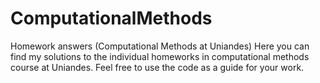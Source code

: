 ComputationalMethods
====================
Homework answers (Computational Methods at Uniandes)
Here you can find my solutions to the individual homeworks in computational methods course at Uniandes.
Feel free to use the code as a guide for your work.
